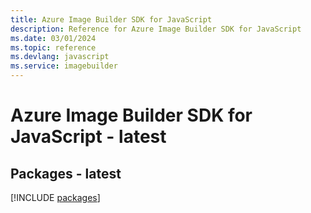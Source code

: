 ```yaml
---
title: Azure Image Builder SDK for JavaScript
description: Reference for Azure Image Builder SDK for JavaScript
ms.date: 03/01/2024
ms.topic: reference
ms.devlang: javascript
ms.service: imagebuilder
---
```

# Azure Image Builder SDK for JavaScript - latest
## Packages - latest
[!INCLUDE [packages](image-builder-index.md)]